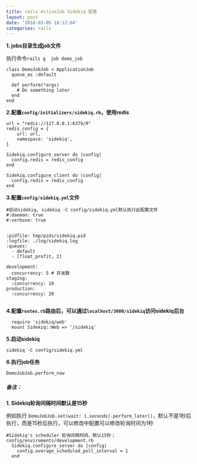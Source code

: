 ```yaml
---
title: rails ActiveJob Sidekiq 配置
layout: post
date: '2018-03-05 18:12:04'
categories: rails
---
```


**1. jobs目录生成job文件**


执行命令`rails g  job demo_job`
```
class DemoJobJob < ApplicationJob
  queue_as :default

  def perform(*args)
    # Do something later
  end
end
```
**2.配置`config/initializers/sidekiq.rb`，使用redis**


```
url = "redis://127.0.0.1:6379/0"
redis_config = {
    url: url,
    namespace: 'sidekiq',
}

Sidekiq.configure_server do |config|
  config.redis = redis_config
end

Sidekiq.configure_client do |config|
  config.redis = redis_config
end
```

**3.配置`config/sidekiq.yml`文件**

```
#启动sidekiq, sidekiq -C config/sidekiq.yml默认执行此配置文件
#:daemon: true
#:verbose: true


:pidfile: tmp/pids/sidekiq.pid
:logfile: ./log/sidekiq.log
:queues:
  - default
  - [float_profit, 2]

development:
  concurrency: 5 # 并发数
staging:
  :concurrency: 10
production:
  :concurrency: 20
	
```

**4.配置`routes.rb`路由后，可以通过`localhost/3000/sidekiq`访问sidekiq后台**

```
  require 'sidekiq/web'
  mount Sidekiq::Web => '/sidekiq'
```

**5.启动sidekiq**

`sidekiq -C config/sidekiq.yml`

**6.执行job任务**

`DemoJobJob.perform_now`

##### 备注：

**1. Sidekiq轮询间隔时间默认是15秒**

例如执行 `DemoJobJob.set(wait: 1.seconds).perform_later()`，默认不是1秒后执行，而是15秒后执行，可以修改中配置可以修改轮询时间为1秒

```
#Sidekiq's scheduler 轮询间隔时间，默认15秒；config/enviroments/development.rb
  Sidekiq.configure_server do |config|
    config.average_scheduled_poll_interval = 1
  end
	
```